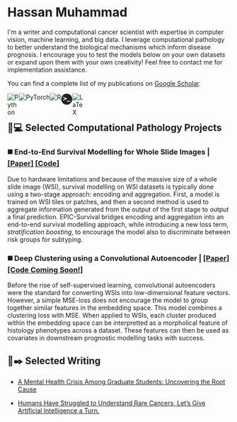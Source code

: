 # Hassan Muhammad
I'm a writer and computational cancer scientist with expertise in computer vision, machine learning, and big data. I leverage computational pathology to better understand the biological mechanisms which inform disease prognosis. I encourage you to test the models below on your own datasets or expand upon them with your own creativity! Feel free to contact me for implementation assistance.

You can find a complete list of my publications on [Google Scholar](https://scholar.google.com/citations?user=yc8l1kcAAAAJ&hl=en).


<img align="left" alt="Python" width="26px" src="https://raw.githubusercontent.com/jmnote/z-icons/master/svg/python.svg" />
<img align="left" alt="PyTorch" height="26px" src="https://upload.wikimedia.org/wikipedia/commons/thumb/1/10/PyTorch_logo_icon.svg/512px-PyTorch_logo_icon.svg.png" />
<img align="left" alt="R" height="26px" src="https://raw.githubusercontent.com/jmnote/z-icons/master/svg/r.svg" />
<img align="left" alt="Terminal" width="26px" src="https://raw.githubusercontent.com/github/explore/80688e429a7d4ef2fca1e82350fe8e3517d3494d/topics/terminal/terminal.png" />
<img align="left" alt="LaTeX" width="26px" src="https://upload.wikimedia.org/wikipedia/commons/9/95/TeXShop_icon.png" />


<br />
<br />



## 🔬💻 Selected Computational Pathology Projects

### ◼️ End-to-End Survival Modelling for Whole Slide Images | [[Paper]](https://2021.midl.io/proceedings/muhammad21.pdf) [[Code]](https://github.com/ml-and-ml/EPIC-Survival)
Due to hardware limitations and because of the massive size of a whole slide image (WSI), survival modelling on WSI datasets is typically done using a two-stage approach: encoding and aggregation. First, a model is trained on WSI tiles or patches, and then a second method is used to aggregate information generated from the output of the first stage to output a final prediction. EPIC-Survival bridges encoding and aggregation into an end-to-end survival modelling approach, while introducing a new loss term, _stratification boosting_, to encourage the model also to discriminate between risk groups for subtyping.

### ◼️ Deep Clustering using a Convolutional Autoencoder | [[Paper]](https://link.springer.com/content/pdf/10.1007%2F978-3-030-32239-7_67.pdf) [[Code Coming Soon!]](https://github.com/ml-and-ml/)
Before the rise of self-supervised learning, convolutional autoencoders were the standard for converting WSIs into low-dimensional feature vectors. However, a simple MSE-loss does not encourage the model to group together similar features in the embedding space. This model combines a clustering loss with MSE. When applied to WSIs, each cluster produced within the embedding space can be interpretted as a morpholical feature of histology phenotypes across a dataset. These features can then be used as covariates in downstream prognostic modelling tasks with success.

## 📃✒️ Selected Writing
* [A Mental Health Crisis Among Graduate Students: Uncovering the Root Cause](https://regenerationmag.org/a-mental-health-crisis-among-graduate-students/)

* [Humans Have Struggled to Understand Rare Cancers, Let’s Give Artificial Intelligence a Turn.](https://towardsdatascience.com/humans-have-struggled-to-understand-rare-cancers-lets-give-artificial-intelligence-a-turn-d9b180b29805?sk=024ab6b557a43bd4c1909e1b4d43a042)

